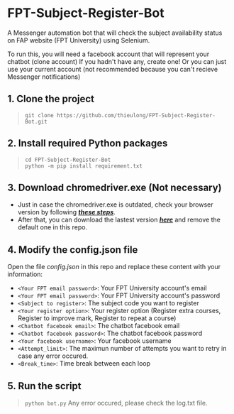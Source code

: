 # FPT-Subject-Register-Bot
A Messenger automation bot that will check the subject availability status on FAP website (FPT University) using Selenium.  
  
To run this, you will need a facebook account that will represent your chatbot (clone account) If you hadn't have any, create one! Or you can just use your current account (not recommended because you can't recieve Messenger notifications)
  
## 1. Clone the project
> `git clone https://github.com/thieulong/FPT-Subject-Register-Bot.git`  

## 2. Install required Python packages
> `cd FPT-Subject-Register-Bot`  
> `python -m pip install requirement.txt`  

## 3. Download chromedriver.exe (Not necessary)
- Just in case the chromedriver.exe is outdated, check your browser version by following [***these steps***](https://www.businessinsider.com/what-version-of-google-chrome-do-i-have).  
- After that, you can download the lastest version [***here***](https://chromedriver.chromium.org/downloads) and remove the default one in this repo.   

## 4. Modify the config.json file
Open the file *config.json* in this repo and replace these content with your information:  
- `<Your FPT email password>`: Your FPT University account's email
- `<Your FPT email password>`: Your FPT University account's password
- `<Subject to register>`: The subject code you want to register
- `<Your register option>`: Your register option (Register extra courses, Register to improve mark, Register to repeat a course)
- `<Chatbot facebook email>`: The chatbot facebook email 
- `<Chatbot facebook password>`: The chatbot facebook password
- `<Your facebook username>`: Your facebook username 
- `<Attempt_limit>`: The maximun number of attempts you want to retry in case any error occured.
- `<Break_time>`: Time break between each loop

## 5. Run the script
> `python bot.py`
Any error occured, please check the log.txt file.
